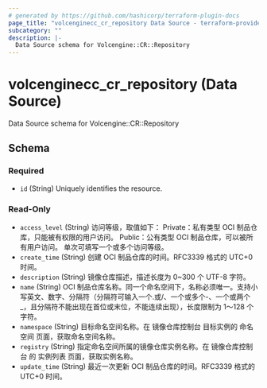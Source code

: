 ```yaml
---
# generated by https://github.com/hashicorp/terraform-plugin-docs
page_title: "volcenginecc_cr_repository Data Source - terraform-provider-volcenginecc"
subcategory: ""
description: |-
  Data Source schema for Volcengine::CR::Repository
---
```


# volcenginecc_cr_repository (Data Source)

Data Source schema for Volcengine::CR::Repository



<!-- schema generated by tfplugindocs -->
## Schema

### Required

- `id` (String) Uniquely identifies the resource.

### Read-Only

- `access_level` (String) 访问等级，取值如下：
Private：私有类型 OCI 制品仓库，只能被有权限的用户访问。
Public：公有类型 OCI 制品仓库，可以被所有用户访问。
单次可填写一个或多个访问等级。
- `create_time` (String) 创建 OCI 制品仓库的时间。RFC3339 格式的 UTC+0 时间。
- `description` (String) 镜像仓库描述，描述长度为 0~300 个 UTF-8 字符。
- `name` (String) OCI 制品仓库名称。同一个命名空间下，名称必须唯一。支持小写英文、数字、分隔符（分隔符可输入一个.或/、一个或多个-、一个或两个_，且分隔符不能出现在首位或末位，不能连续出现），长度限制为 1～128 个字符。
- `namespace` (String) 目标命名空间名称。在 镜像仓库控制台 目标实例的 命名空间 页面，获取命名空间名称。
- `registry` (String) 指定命名空间所属的镜像仓库实例名称。在 镜像仓库控制台 的 实例列表 页面，获取实例名称。
- `update_time` (String) 最近一次更新 OCI 制品仓库的时间。RFC3339 格式的 UTC+0 时间。
